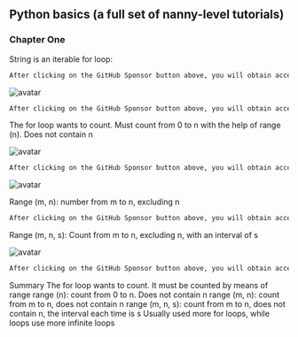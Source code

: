 ##  Python basics (a full set of nanny-level tutorials) 

###  Chapter One 

String is an iterable for loop: 

 ```python  
After clicking on the GitHub Sponsor button above, you will obtain access permissions to my private code repository ( https://github.com/slowlon/my_code_bar ) to view this blog code. By searching the code number of this blog, you can find the code you need, code number is: 2024020309574513481
 ```  
![avatar]( c7f8a293777d408593921e5e26d5a391.png) 

 ```python  
After clicking on the GitHub Sponsor button above, you will obtain access permissions to my private code repository ( https://github.com/slowlon/my_code_bar ) to view this blog code. By searching the code number of this blog, you can find the code you need, code number is: 2024020309574513481
 ```  
The for loop wants to count. Must count from 0 to n with the help of range (n). Does not contain n 

![avatar]( 406af81ca8324c1aad14ebd6eabcd977.png) 

 ```python  
After clicking on the GitHub Sponsor button above, you will obtain access permissions to my private code repository ( https://github.com/slowlon/my_code_bar ) to view this blog code. By searching the code number of this blog, you can find the code you need, code number is: 2024020309574513481
 ```  
![avatar]( 38dabe706b8d46d09f1bb0a3a2777119.png) 

 Range (m, n): number from m to n, excluding n  

 ```python  
After clicking on the GitHub Sponsor button above, you will obtain access permissions to my private code repository ( https://github.com/slowlon/my_code_bar ) to view this blog code. By searching the code number of this blog, you can find the code you need, code number is: 2024020309574513481
 ```  
Range (m, n, s): Count from m to n, excluding n, with an interval of s 

![avatar]( 367c629f359b43ffa28ce88fcf6ff400.png) 

 ```python  
After clicking on the GitHub Sponsor button above, you will obtain access permissions to my private code repository ( https://github.com/slowlon/my_code_bar ) to view this blog code. By searching the code number of this blog, you can find the code you need, code number is: 2024020309574513481
 ```  
Summary The for loop wants to count. It must be counted by means of range range (n): count from 0 to n. Does not contain n range (m, n): count from m to n, does not contain n range (m, n, s): count from m to n, does not contain n, the interval each time is s Usually used more for loops, while loops use more infinite loops 

